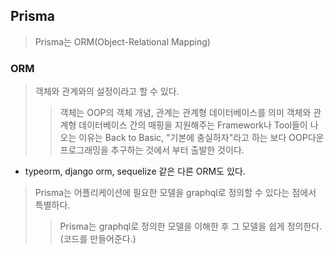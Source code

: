 ## Prisma
> Prisma는 ORM(Object-Relational Mapping)
### ORM
> 객체와 관계와의 설정이라고 할 수 있다.
>> 객체는 OOP의 객체 개념, 관계는 관계형 데이터베이스를 의미
>> 객체와 관계형 데이터베이스 간의 매핑을 지원해주는 Framework나 Tool들이 나오는 이유는
>> Back to Basic, "기본에 충실하자"라고 하는 보다 OOP다운 프로그래밍을 추구하는 것에서 부터 출발한 것이다.
- typeorm, django orm, sequelize 같은 다른 ORM도 있다.
> Prisma는 어플리케이션에 필요한 모델을 graphql로 정의할 수 있다는 점에서 특별하다.
>> Prisma는 graphql로 정의한 모델을 이해한 후 그 모델을 쉽게 정의한다.(코드를 만들어준다.)





